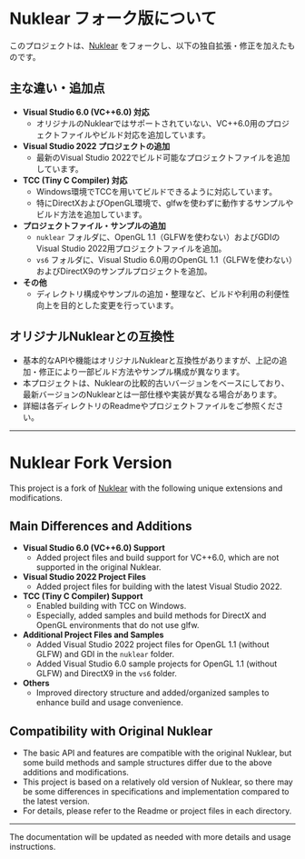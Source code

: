 # Nuklear フォーク版について

このプロジェクトは、[Nuklear](https://github.com/Immediate-Mode-UI/Nuklear) をフォークし、以下の独自拡張・修正を加えたものです。

## 主な違い・追加点

- **Visual Studio 6.0 (VC++6.0) 対応**
    - オリジナルのNuklearではサポートされていない、VC++6.0用のプロジェクトファイルやビルド対応を追加しています。
- **Visual Studio 2022 プロジェクトの追加**
    - 最新のVisual Studio 2022でビルド可能なプロジェクトファイルを追加しています。
- **TCC (Tiny C Compiler) 対応**
    - Windows環境でTCCを用いてビルドできるように対応しています。
    - 特にDirectXおよびOpenGL環境で、glfwを使わずに動作するサンプルやビルド方法を追加しています。
- **プロジェクトファイル・サンプルの追加**
    - `nuklear` フォルダに、OpenGL 1.1（GLFWを使わない）およびGDIのVisual Studio 2022用プロジェクトファイルを追加。
    - `vs6` フォルダに、Visual Studio 6.0用のOpenGL 1.1（GLFWを使わない）およびDirectX9のサンプルプロジェクトを追加。
- **その他**
    - ディレクトリ構成やサンプルの追加・整理など、ビルドや利用の利便性向上を目的とした変更を行っています。

## オリジナルNuklearとの互換性

- 基本的なAPIや機能はオリジナルNuklearと互換性がありますが、上記の追加・修正により一部ビルド方法やサンプル構成が異なります。
- 本プロジェクトは、Nuklearの比較的古いバージョンをベースにしており、最新バージョンのNuklearとは一部仕様や実装が異なる場合があります。
- 詳細は各ディレクトリのReadmeやプロジェクトファイルをご参照ください。

---

# Nuklear Fork Version

This project is a fork of [Nuklear](https://github.com/Immediate-Mode-UI/Nuklear) with the following unique extensions and modifications.

## Main Differences and Additions

- **Visual Studio 6.0 (VC++6.0) Support**
    - Added project files and build support for VC++6.0, which are not supported in the original Nuklear.
- **Visual Studio 2022 Project Files**
    - Added project files for building with the latest Visual Studio 2022.
- **TCC (Tiny C Compiler) Support**
    - Enabled building with TCC on Windows.
    - Especially, added samples and build methods for DirectX and OpenGL environments that do not use glfw.
- **Additional Project Files and Samples**
    - Added Visual Studio 2022 project files for OpenGL 1.1 (without GLFW) and GDI in the `nuklear` folder.
    - Added Visual Studio 6.0 sample projects for OpenGL 1.1 (without GLFW) and DirectX9 in the `vs6` folder.
- **Others**
    - Improved directory structure and added/organized samples to enhance build and usage convenience.

## Compatibility with Original Nuklear

- The basic API and features are compatible with the original Nuklear, but some build methods and sample structures differ due to the above additions and modifications.
- This project is based on a relatively old version of Nuklear, so there may be some differences in specifications and implementation compared to the latest version.
- For details, please refer to the Readme or project files in each directory.

---

The documentation will be updated as needed with more details and usage instructions.

